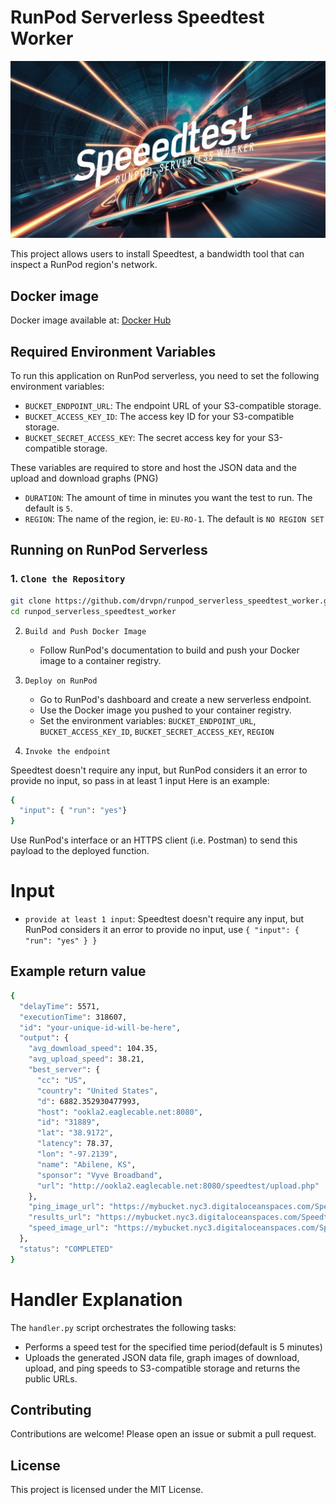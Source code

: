 # RunPod Serverless Speedtest Worker

![Banner](resources/Banner.png)

This project allows users to install Speedtest, a bandwidth tool that can inspect a RunPod region's network.

## Docker image

Docker image available at: [Docker Hub](https://hub.docker.com/r/drvpn/runpod_serverless_speedtest_worker)

## Required Environment Variables

To run this application on RunPod serverless, you need to set the following environment variables:

- `BUCKET_ENDPOINT_URL`: The endpoint URL of your S3-compatible storage.
- `BUCKET_ACCESS_KEY_ID`: The access key ID for your S3-compatible storage.
- `BUCKET_SECRET_ACCESS_KEY`: The secret access key for your S3-compatible storage.

These variables are required to store and host the JSON data and the upload and download graphs (PNG)

- `DURATION`: The amount of time in minutes you want the test to run.  The default is `5`.
- `REGION`: The name of the region, ie: `EU-RO-1`.  The default is `NO REGION SET`

## Running on RunPod Serverless

### 1. `Clone the Repository`

```sh
git clone https://github.com/drvpn/runpod_serverless_speedtest_worker.git
cd runpod_serverless_speedtest_worker
```

2. `Build and Push Docker Image`
   - Follow RunPod's documentation to build and push your Docker image to a container registry.

3. `Deploy on RunPod`
   - Go to RunPod's dashboard and create a new serverless endpoint.
   - Use the Docker image you pushed to your container registry.
   - Set the environment variables: `BUCKET_ENDPOINT_URL`, `BUCKET_ACCESS_KEY_ID`, `BUCKET_SECRET_ACCESS_KEY`, `REGION`

4. `Invoke the endpoint`

Speedtest doesn't require any input, but RunPod considers it an error to provide no input, so pass in at least 1 input Here is an example:

```sh
{
  "input": { "run": "yes"}
}
```


Use RunPod's interface or an HTTPS client (i.e. Postman) to send this payload to the deployed function.

# Input
- `provide at least 1 input`: Speedtest doesn't require any input, but RunPod considers it an error to provide no input, use `{ "input": { "run": "yes" } }`

## Example return value
```sh
{
  "delayTime": 5571,
  "executionTime": 318607,
  "id": "your-unique-id-will-be-here",
  "output": {
    "avg_download_speed": 104.35,
    "avg_upload_speed": 38.21,
    "best_server": {
      "cc": "US",
      "country": "United States",
      "d": 6882.352930477993,
      "host": "ookla2.eaglecable.net:8080",
      "id": "31889",
      "lat": "38.9172",
      "latency": 78.37,
      "lon": "-97.2139",
      "name": "Abilene, KS",
      "sponsor": "Vyve Broadband",
      "url": "http://ookla2.eaglecable.net:8080/speedtest/upload.php"
    },
    "ping_image_url": "https://mybucket.nyc3.digitaloceanspaces.com/Speedtest/EU-RO-1_speed_test_ping_20240617_003042.png",
    "results_url": "https://mybucket.nyc3.digitaloceanspaces.com/Speedtest/EU-RO-1_speed_test_results_20240617_003042.json",
    "speed_image_url": "https://mybucket.nyc3.digitaloceanspaces.com/Speedtest/EU-RO-1_speed_test_speed_20240617_003042.png"
  },
  "status": "COMPLETED"
}
```

# Handler Explanation

The `handler.py` script orchestrates the following tasks:

- Performs a speed test for the specified time period(default is 5 minutes)
- Uploads the generated JSON data file, graph images of download, upload, and ping speeds to S3-compatible storage and returns the public URLs.

## Contributing

Contributions are welcome! Please open an issue or submit a pull request.

## License

This project is licensed under the MIT License.

